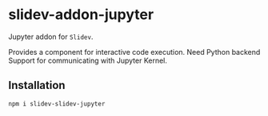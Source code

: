 # slidev-addon-jupyter

Jupyter addon for `Slidev`.  

Provides a component for interactive code execution. Need Python backend Support for communicating with Jupyter Kernel.

## Installation

```bash
npm i slidev-slidev-jupyter
```
